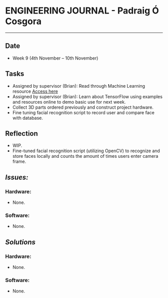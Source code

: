 
# **ENGINEERING JOURNAL - Padraig Ó Cosgora**
----------------------------------------------------------------------

## **Date**
-	Week 9 (4th November – 10th November)

## **Tasks**
-	Assigned by supervisor (Brian): Read through Machine Learning resource [Access here](https://github.com/cozzy133/proj_eng/blob/master/Journal/Machine%20Learning.pdf)
-	Assigned by supervisor (Brian): Learn about TensorFlow using examples and resources online to demo basic use for next week.
-	Collect 3D parts ordered previously and construct project hardware.
-	Fine tuning facial recognition script to record user and compare face with database.

## **Reflection**
-	WIP.
-	Fine-tuned facial recognition script (utilizing OpenCV) to recognize and store faces locally and counts the amount of times users enter camera frame.

## **_Issues:_**

### **Hardware:**
-	None.

### **Software:**
-	None. 

## **_Solutions_**

### **Hardware:**
-	None.


### **Software:**
-	None.
